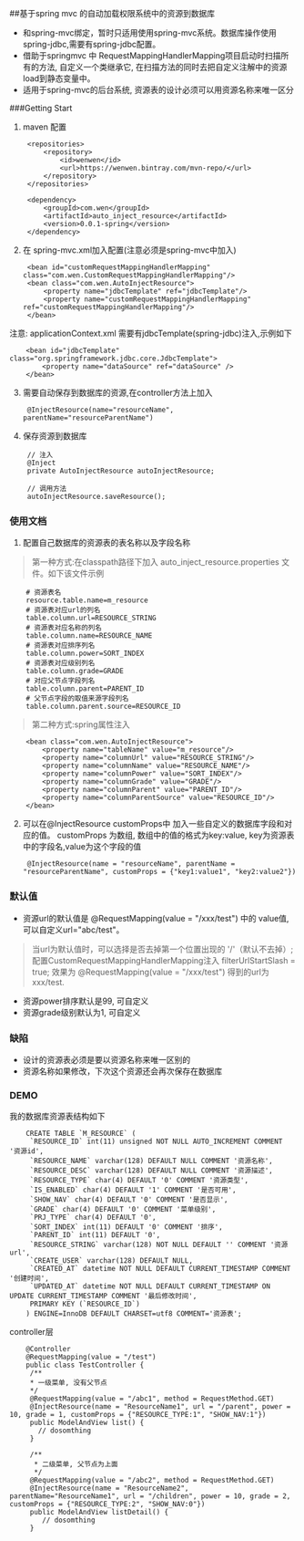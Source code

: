 ##基于spring mvc 的自动加载权限系统中的资源到数据库
* 和spring-mvc绑定，暂时只适用使用spring-mvc系统。数据库操作使用spring-jdbc,需要有spring-jdbc配置。
* 借助于springmvc 中 RequestMappingHandlerMapping项目启动时扫描所有的方法, 自定义一个类继承它, 在扫描方法的同时去把自定义注解中的资源load到静态变量中。
* 适用于spring-mvc的后台系统, 资源表的设计必须可以用资源名称来唯一区分

###Getting Start
1. maven 配置
        
        <repositories>
            <repository>
                <id>wenwen</id>
                <url>https://wenwen.bintray.com/mvn-repo/</url>
            </repository>
        </repositories>
        
        <dependency>
            <groupId>com.wen</groupId>
            <artifactId>auto_inject_resource</artifactId>
            <version>0.0.1-spring</version>
        </dependency>
2. 在 spring-mvc.xml加入配置(注意必须是spring-mvc中加入)

        <bean id="customRequestMappingHandlerMapping" class="com.wen.CustomRequestMappingHandlerMapping"/>
        <bean class="com.wen.AutoInjectResource">
            <property name="jdbcTemplate" ref="jdbcTemplate"/>
            <property name="customRequestMappingHandlerMapping" ref="customRequestMappingHandlerMapping"/>
        </bean>
注意:
    applicationContext.xml 需要有jdbcTemplate(spring-jdbc)注入,示例如下
    
        <bean id="jdbcTemplate" class="org.springframework.jdbc.core.JdbcTemplate">
            <property name="dataSource" ref="dataSource" />
        </bean>
3. 需要自动保存到数据库的资源,在controller方法上加入

        @InjectResource(name="resourceName", parentName="resourceParentName")

4. 保存资源到数据库
    
        // 注入
        @Inject
        private AutoInjectResource autoInjectResource;
        
        // 调用方法
        autoInjectResource.saveResource();
    
### 使用文档
1. 配置自己数据库的资源表的表名称以及字段名称
>第一种方式:在classpath路径下加入 auto_inject_resource.properties 文件。如下该文件示例
    
        # 资源表名
        resource.table.name=m_resource
        # 资源表对应url的列名
        table.column.url=RESOURCE_STRING
        # 资源表对应名称的列名
        table.column.name=RESOURCE_NAME
        # 资源表对应排序列名
        table.column.power=SORT_INDEX
        # 资源表对应级别列名
        table.column.grade=GRADE
        # 对应父节点字段列名
        table.column.parent=PARENT_ID
        # 父节点字段的取值来源字段列名
        table.column.parent.source=RESOURCE_ID
>第二种方式:spring属性注入
    
        <bean class="com.wen.AutoInjectResource">
            <property name="tableName" value="m_resource"/>
            <property name="columnUrl" value="RESOURCE_STRING"/>
            <property name="columnName" value="RESOURCE_NAME"/>
            <property name="columnPower" value="SORT_INDEX"/>
            <property name="columnGrade" value="GRADE"/>
            <property name="columnParent" value="PARENT_ID"/>
            <property name="columnParentSource" value="RESOURCE_ID"/>
        </bean>
2. 可以在@InjectResource customProps中 加入一些自定义的数据库字段和对应的值。
    customProps 为数组, 数组中的值的格式为key:value, key为资源表中的字段名,value为这个字段的值
    
        @InjectResource(name = "resourceName", parentName = "resourceParentName", customProps = {"key1:value1", "key2:value2"})
    
### 默认值
* 资源url的默认值是 @RequestMapping(value = "/xxx/test") 中的 value值,可以自定义url="abc/test"。

>当url为默认值时，可以选择是否去掉第一个位置出现的 '/'（默认不去掉）;
配置CustomRequestMappingHandlerMapping注入 filterUrlStartSlash = true;
效果为 @RequestMapping(value = "/xxx/test") 得到的url为 xxx/test.

* 资源power排序默认是99, 可自定义
* 资源grade级别默认为1, 可自定义
    
### 缺陷
* 设计的资源表必须是要以资源名称来唯一区别的
* 资源名称如果修改，下次这个资源还会再次保存在数据库

### DEMO
   我的数据库资源表结构如下
   
        CREATE TABLE `M_RESOURCE` (
         `RESOURCE_ID` int(11) unsigned NOT NULL AUTO_INCREMENT COMMENT '资源id',
         `RESOURCE_NAME` varchar(128) DEFAULT NULL COMMENT '资源名称',
         `RESOURCE_DESC` varchar(128) DEFAULT NULL COMMENT '资源描述',
         `RESOURCE_TYPE` char(4) DEFAULT '0' COMMENT '资源类型',
         `IS_ENABLED` char(4) DEFAULT '1' COMMENT '是否可用',
         `SHOW_NAV` char(4) DEFAULT '0' COMMENT '是否显示',
         `GRADE` char(4) DEFAULT '0' COMMENT '菜单级别',
         `PRJ_TYPE` char(4) DEFAULT '0',
         `SORT_INDEX` int(11) DEFAULT '0' COMMENT '排序',
         `PARENT_ID` int(11) DEFAULT '0',
         `RESOURCE_STRING` varchar(128) NOT NULL DEFAULT '' COMMENT '资源url',
         `CREATE_USER` varchar(128) DEFAULT NULL,
         `CREATED_AT` datetime NOT NULL DEFAULT CURRENT_TIMESTAMP COMMENT '创建时间',
         `UPDATED_AT` datetime NOT NULL DEFAULT CURRENT_TIMESTAMP ON UPDATE CURRENT_TIMESTAMP COMMENT '最后修改时间',
         PRIMARY KEY (`RESOURCE_ID`)
        ) ENGINE=InnoDB DEFAULT CHARSET=utf8 COMMENT='资源表';
   
   controller层
   
        @Controller
        @RequestMapping(value = "/test")
        public class TestController {
         /**
         * 一级菜单, 没有父节点
         */
         @RequestMapping(value = "/abc1", method = RequestMethod.GET)
         @InjectResource(name = "ResourceName1", url = "/parent", power = 10, grade = 1, customProps = {"RESOURCE_TYPE:1", "SHOW_NAV:1"})
         public ModelAndView list() {
           // dosomthing
         }
         
         /**
          * 二级菜单, 父节点为上面
          */
         @RequestMapping(value = "/abc2", method = RequestMethod.GET)
         @InjectResource(name = "ResourceName2", parentName="ResourceName1", url = "/children", power = 10, grade = 2, customProps = {"RESOURCE_TYPE:2", "SHOW_NAV:0"})
         public ModelAndView listDetail() {
            // dosomthing
         }
     

  


